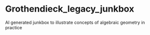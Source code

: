 # Grothendieck_legacy_junkbox
AI generated junkbox to illustrate concepts of algebraic geometry in practice 
